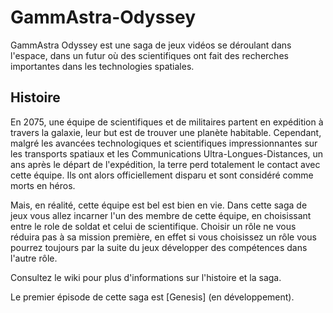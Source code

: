 # GammAstra-Odyssey
GammAstra Odyssey est une saga de jeux vidéos se déroulant dans l'espace, dans un futur où des scientifiques ont fait des recherches importantes dans les technologies spatiales.

## Histoire
En 2075, une équipe de scientifiques et de militaires partent en expédition à travers la galaxie, leur but est de trouver une planète habitable. Cependant, malgré les avancées technologiques et scientifiques impressionnantes sur les transports spatiaux et les Communications Ultra-Longues-Distances, un ans après le départ de l'expédition, la terre perd totalement le contact avec cette équipe. Ils ont alors officiellement disparu et sont considéré comme morts en héros.

Mais, en réalité, cette équipe est bel est bien en vie. Dans cette saga de jeux vous allez incarner l'un des membre de cette équipe, en choisissant entre le role de soldat et celui de scientifique. Choisir un rôle ne vous réduira pas à sa mission première, en effet si vous choisissez un rôle vous pourrez toujours par la suite du jeux développer des compétences dans l'autre rôle.

Consultez le wiki pour plus d'informations sur l'histoire et la saga.

Le premier épisode de cette saga est [Genesis] (en développement).